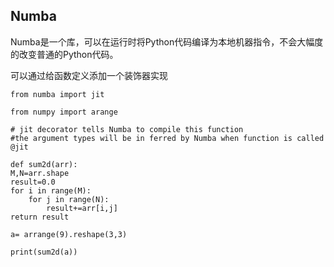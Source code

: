 ## Numba ##

Numba是一个库，可以在运行时将Python代码编译为本地机器指令，不会大幅度的改变普通的Python代码。

可以通过给函数定义添加一个装饰器实现
```
from numba import jit

from numpy import arange

# jit decorator tells Numba to compile this function
#the argument types will be in ferred by Numba when function is called
@jit

def sum2d(arr):
M,N=arr.shape
result=0.0
for i in range(M):
    for j in range(N):
        result+=arr[i,j]
return result

a= arrange(9).reshape(3,3)

print(sum2d(a))
```